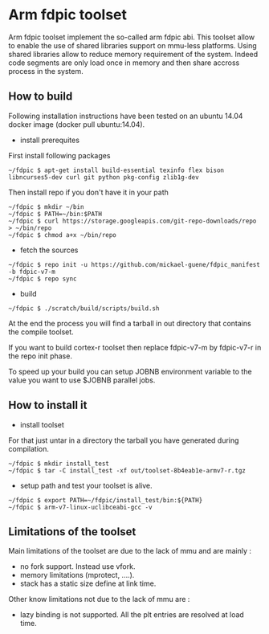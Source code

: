 # Arm fdpic toolset
 Arm fdpic toolset implement the so-called arm fdpic abi. This toolset allow to enable the use
 of shared libraries support on mmu-less platforms. Using shared libraries allow to reduce
 memory requirement of the system. Indeed code segments are only load once in memory and then
 share accross process in the system.

## How to build
 Following installation instructions have been tested on an ubuntu 14.04 docker image (docker pull ubuntu:14.04).

* install prerequites

First install following packages
```
~/fdpic $ apt-get install build-essential texinfo flex bison libncurses5-dev curl git python pkg-config zlib1g-dev
```
Then install repo if you don't have it in your path
```
~/fdpic $ mkdir ~/bin
~/fdpic $ PATH=~/bin:$PATH
~/fdpic $ curl https://storage.googleapis.com/git-repo-downloads/repo > ~/bin/repo
~/fdpic $ chmod a+x ~/bin/repo
```
* fetch the sources
```
~/fdpic $ repo init -u https://github.com/mickael-guene/fdpic_manifest -b fdpic-v7-m
~/fdpic $ repo sync
```
* build
```
~/fdpic $ ./scratch/build/scripts/build.sh
```

 At the end the process you will find a tarball in out directory that contains the compile toolset.

 If you want to build cortex-r toolset then replace fdpic-v7-m by fdpic-v7-r in the repo init phase.

 To speed up your build you can setup JOBNB environment variable to the value you want to use $JOBNB parallel jobs.

## How to install it
* install toolset

For that just untar in a directory the tarball you have generated during compilation.
```
~/fdpic $ mkdir install_test
~/fdpic $ tar -C install_test -xf out/toolset-8b4eab1e-armv7-r.tgz
```
* setup path and test your toolset is alive.
```
~/fdpic $ export PATH=~/fdpic/install_test/bin:${PATH}
~/fdpic $ arm-v7-linux-uclibceabi-gcc -v
```

## Limitations of the toolset
Main limitations of the toolset are due to the lack of mmu and are mainly :
* no fork support. Instead use vfork.
* memory limitations (mprotect, ....).
* stack has a static size define at link time.

Other know limitations not due to the lack of mmu are :
* lazy binding is not supported. All the plt entries are resolved at load time.
